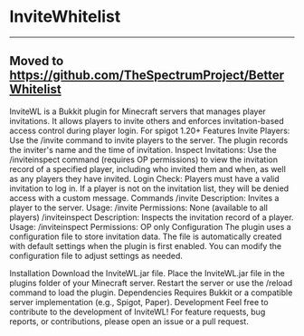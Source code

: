 # InviteWhitelist

--------------------------
Moved to https://github.com/TheSpectrumProject/BetterWhitelist
--------------------------








InviteWL is a Bukkit plugin for Minecraft servers that manages player invitations. It allows players to invite others and enforces invitation-based access control during player login.
For spigot 1.20+
Features
Invite Players: Use the /invite <name> command to invite players to the server. The plugin records the inviter's name and the time of invitation.
Inspect Invitations: Use the /inviteinspect <name> command (requires OP permissions) to view the invitation record of a specified player, including who invited them and when, as well as any players they have invited.
Login Check: Players must have a valid invitation to log in. If a player is not on the invitation list, they will be denied access with a custom message.
Commands
/invite <name>
Description: Invites a player to the server.
Usage: /invite <name>
Permissions: None (available to all players)
/inviteinspect <name>
Description: Inspects the invitation record of a player.
Usage: /inviteinspect <name>
Permissions: OP only
Configuration
The plugin uses a configuration file to store invitation data. The file is automatically created with default settings when the plugin is first enabled. You can modify the configuration file to adjust settings as needed.

Installation
Download the InviteWL.jar file.
Place the InviteWL.jar file in the plugins folder of your Minecraft server.
Restart the server or use the /reload command to load the plugin.
Dependencies
Requires Bukkit or a compatible server implementation (e.g., Spigot, Paper).
Development
Feel free to contribute to the development of InviteWL! For feature requests, bug reports, or contributions, please open an issue or a pull request.
